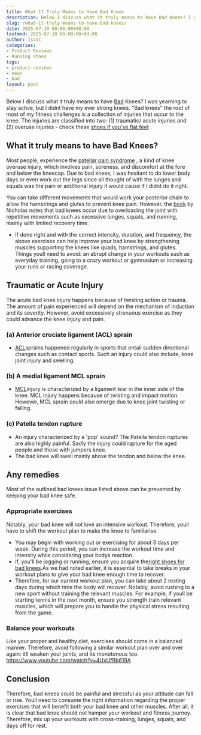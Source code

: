 ```yaml
---
title: What It Truly Means to Have Bad Knees
description: Below I discuss what it truly means to have Bad Knees? I was yearning to stay active, but I didnt have my ever strong knees. "Bad knees" the root of most of...
slug: /what-it-truly-means-to-have-bad-knees/
date: 2025-07-10 00:00:00+00:00
lastmod: 2025-07-10 00:00:00+03:00
author: Isaac
categories:
- Product Reviews
- Running shoes
tags:
- product-reviews
- mean
- bad
layout: post
---
```

Below I discuss what it truly means to have [Bad](https://pestpolicy.com/best-running-shoes-for-bad-knees/) Knees? I was yearning to stay active, but I didnt have my ever strong knees.
"Bad knees"  the root of most of my fitness challenges  is a collection of injuries that occur to the knee.
The injuries are classified into two: (1) traumatic/ acute injuries and (2) overuse injuries - check these
[shoes if you've flat feet](https://pestpolicy.com/best-walking-shoes-for-men-with-flat-feet/)
.
## What it truly means to have Bad Knees?
Most people, experience the
[patellar pain syndrome](https://en.wikipedia.org/wiki/Patellofemoral_pain_syndrome)
, a kind of knee overuse injury, which involves pain, soreness, and discomfort at the fore and below the kneecap.
Due to bad knees, I was hesitant to do lower body days or even work out the legs since all thought of with the lunges and squats was the pain or additional injury it would cause if I didnt do it right.

You can take different movements that would work your posterior chain to allow the hamstrings and glutes to prevent knee pain.
However, the
[book](https://www.amazon.com/FrameWork-Knee-6-Step-Preventing-Injury/dp/1605295930/ref=as_li_ss_tl?&ascsub&linkCode=ll1&tag=p-policy-20&linkId=873671e9e1be6d13419f783a68892104)
by Nicholas notes that bad knees occur due to overloading the joint with repetitive movements such as excessive lunges, squats, and running, mainly with limited recovery time.
- If done right and with the correct intensity, duration, and frequency, the above exercises can help improve your bad knee by strengthening muscles supporting the knees like quads, hamstrings, and glutes.
Things youll need to avoid: an abrupt change in your workouts such as everyday training, going to a crazy workout or gymnasium or increasing your runs or racing coverage.
## Traumatic or Acute Injury
The acute bad knee injury happens because of twisting action or trauma. The amount of pain experienced will depend on the mechanism of induction and its severity. However, avoid excessively strenuous exercise as they could advance the knee injury and pain.
### (a) Anterior cruciate ligament (ACL) sprain
- [ACL](https://en.wikipedia.org/wiki/Anterior_cruciate_ligament_injury)sprains happened regularly in sports that entail sudden directional changes such as contact sports. Such an injury could also include, knee joint injury and swelling.
### (b) A medial ligament MCL sprain
- [MCL](https://en.wikipedia.org/wiki/Medial_collateral_ligament)injury is characterized by a ligament tear in the inner side of the knee. MCL injury happens because of twisting and impact motion. However, MCL sprain could also emerge due to knee joint twisting or falling.
### (c) Patella tendon rupture
- An injury characterized by a 'pop' sound? The Patella tendon ruptures are also highly painful. Sadly the injury could rapture for the aged people and those with jumpers knee.
- The bad knee will swell mainly above the tendon and below the knee.
## Any remedies
Most of the outlined bad knees issue listed above can be prevented by keeping your bad knee safe.
### Appropriate exercises
Notably, your bad knee will not love an intensive workout. Therefore, youll have to shift the workout plan to make the knee to familiarise.
- You may begin with working out or exercising for about 3 days per week. During this period, you can increase the workout time and intensity while considering your bodys reaction.
- If, you'll be jogging or running, ensure you acquire the[right shoes for bad knees](https://pestpolicy.com/best-running-shoes-for-bad-knees/).As we had noted earlier, it is essential to take breaks in your workout plans to give your bad knee enough time to recover.
- Therefore, for our current workout plan, you can take about 2 resting days during which time the body will recover.
Notably, avoid rushing to a new sport without training the relevant muscles. For example, if youll be starting tennis in the next month, ensure you strength train relevant muscles, which will prepare you to handle the physical stress resulting from the game.
### Balance your workouts
Like your proper and healthy diet, exercises should come in a balanced manner. Therefore, avoid following a similar workout plan over and over again: itll weaken your joints, and its monotonous too.
https://www.youtube.com/watch?v=4UxUfRb619A
## Conclusion
Therefore, bad knees could be painful and stressful as your attitude can fall or rise. Youll need to consume the right information regarding the proper exercises that will benefit both your bad knee and other muscles.
After all, it is clear that bad knee should not hamper your workout and fitness journey. Therefore, mix up your workouts with cross-training, lunges, squats, and days off for rest.